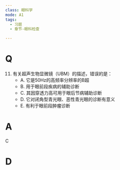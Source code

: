 ```yaml
---
class: 眼科学
mode: A1
tags:
  - 习题
  - 章节-眼科检查

---
```


# Q
11. 有关超声生物显微镜（UBM）的描述，错误的是：
    - A. 它是50Hz的高频率分辨率的B超
    - B. 用于眼前段疾病的辅助诊断
    - C. 其因穿透力高可用于眼后节病辅助诊断
    - D. 它对闭角型青光眼、恶性青光眼的诊断有意义
    - E. 有利于眼前段肿瘤诊断
# A
C
# D
